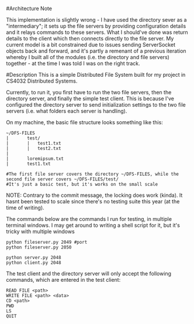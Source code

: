 #Architecture Note

This implementation is slightly wrong - I have used the directory sever as a "intermediary"; it sets up the file servers by providing configuration details and it relays commands to
these servers. What I should've done was return details to the client which then connects directly to the file server. My current model is a bit constrained due to issues sending 
ServerSocket objects back and forward, and it's partly a remenant of a previous iteration whereby I built all of the modules (i.e. the directory and file servers) together - at 
the time I was told I was on the right track.

#Description
This is a simple Distributed File System built for my project in CS4032 Distributed Systems.

Currently, to run it, you first have to run the two file servers, then the directory server, and finally the simple test client. This is because I've configured the directory server
to send initialization settings to the two file servers (i.e. what folders each server is handling).

On my machine, the basic file structure looks something like this:

	~/DFS-FILES 
	|		test/
	|		|	test1.txt
	|		|	test2.txt	
	|
	|		loremipsum.txt
	|		test1.txt

	#The first file server covers the directory ~/DFS-FILES, while the second file server covers ~/DFS-FILES/test/
	#It's just a basic test, but it's works on the small scale

NOTE: Contrary to the commit message, the locking does work (kinda). It hasnt been tested to scale since there's no testing suite this year (at the time of writing).

The commands below are the commands I run for testing, in multiple terminal windows. I may get around to writing a shell script for it, but it's tricky with multiple windows

	python fileserver.py 2049 #port
	python fileserver.py 2050
	
	python server.py 2048
	python client.py 2048

The test client and the directory server will only accept the following commands, which are entered in the test client:

	READ FILE <path> 
	WRITE FILE <path> <data>
	CD <path>
	PWD 
	LS
	QUIT